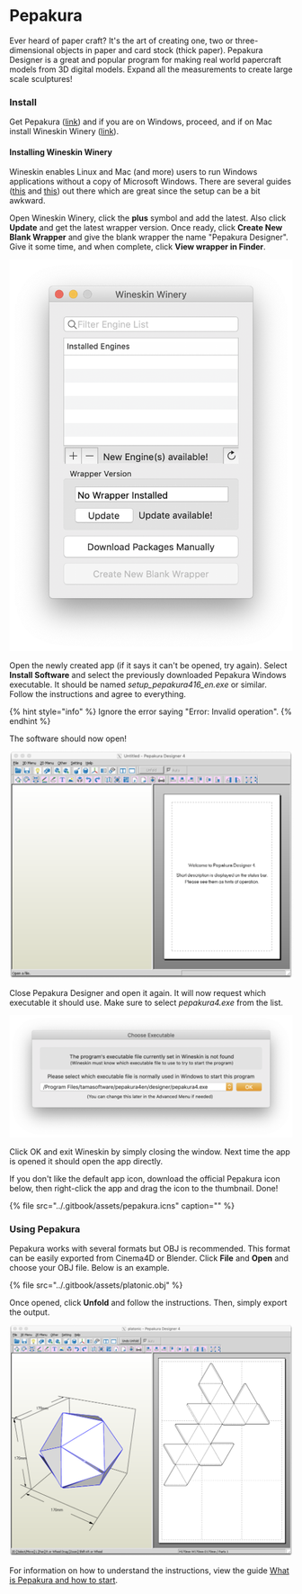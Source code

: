 # Pepakura

Ever heard of paper craft?  It's the art of creating one, two or three-dimensional objects in paper and card stock \(thick paper\). Pepakura Designer is a great and popular program for making real world papercraft models from 3D digital models. Expand all the measurements to create large scale sculptures!

### Install

Get Pepakura \([link](https://tamasoft.co.jp/pepakura-en/download/index.html)\) and if you are on Windows, proceed, and if on Mac install Wineskin Winery \([link](https://sourceforge.net/projects/wineskin/)\).

#### Installing Wineskin Winery

Wineskin enables Linux and Mac \(and more\) users to run Windows applications without a copy of Microsoft Windows. There are several guides \([this](https://www.youtube.com/watch?v=cHpqP0FET0w) and [this](https://www.maketecheasier.com/pepakura-designer-mac/)\) out there which are great since the setup can be a bit awkward.

Open Wineskin Winery, click the **plus** symbol and add the latest. Also click **Update** and get the latest wrapper version. Once ready, click **Create New Blank Wrapper** and give the blank wrapper the name "Pepakura Designer". Give it some time, and when complete, click **View wrapper in Finder**. 

![](../.gitbook/assets/pepakura-wineskin-winery-setup.png)

Open the newly created app \(if it says it can't be opened, try again\). Select **Install Software** and select the previously downloaded Pepakura Windows executable. It should be named _setup\_pepakura416\_en.exe_ or similar. Follow the instructions and agree to everything.

{% hint style="info" %}
Ignore the error saying "Error: Invalid operation".
{% endhint %}

The software should now open!

![](../.gitbook/assets/pepakura-untitled.png)

Close Pepakura Designer and open it again. It will now request which executable it should use. Make sure to select _pepakura4.exe_ from the list.

![](../.gitbook/assets/pepakura-select.png)

 Click OK and exit Wineskin by simply closing the window. Next time the app is opened it should open the app directly.

If you don't like the default app icon, download the official Pepakura icon below, then right-click the app and drag the icon to the thumbnail. Done!

{% file src="../.gitbook/assets/pepakura.icns" caption="" %}

### Using Pepakura

Pepakura works with several formats but OBJ is recommended. This format can be easily exported from Cinema4D or Blender. Click **File** and **Open** and choose your OBJ file. Below is an example.

{% file src="../.gitbook/assets/platonic.obj" %}

Once opened, click **Unfold** and follow the instructions. Then, simply export the output.

![](../.gitbook/assets/pepakura-export.png)

For information on how to understand the instructions, view the guide [What is Pepakura and how to start](https://www.instructables.com/id/What-is-Pepakura-and-how-to-start/).

